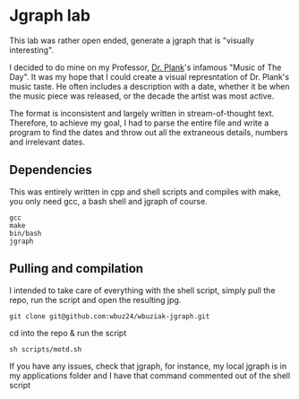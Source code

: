 # Jgraph lab
This lab was rather open ended, generate a jgraph that is "visually interesting".

I decided to do mine on my Professor, [Dr. Plank](https://web.eecs.utk.edu/~jplank/)'s infamous "Music of The Day". It was my hope that I could create a visual represntation of Dr. Plank's music taste. He often includes a description with a date, whether it be when the music piece was released, or the decade the artist was most active.

The format is inconsistent and largely written in stream-of-thought text. Therefore, to achieve my goal, I had to parse the entire file and write a program to find the dates and throw out all the extraneous details, numbers and irrelevant dates.

## Dependencies
This was entirely written in cpp and shell scripts and compiles with make, you only need gcc, a bash shell and jgraph of course.

```
gcc
make
bin/bash
jgraph
```

## Pulling and compilation
I intended to take care of everything with the shell script, simply pull the repo, run the script and open the resulting jpg.
```
git clone git@github.com:wbuz24/wbuziak-jgraph.git 
```

cd into the repo & run the script

```
sh scripts/motd.sh
```
If you have any issues, check that jgraph, for instance, my local jgraph is in my applications folder and I have that command commented out of the shell script
